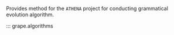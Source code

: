Provides method for the `ATHENA` project for conducting
grammatical evolution algorithm.

::: grape.algorithms
